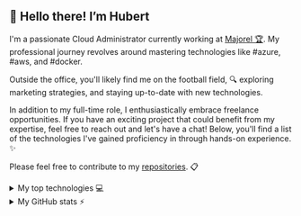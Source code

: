 ## 👋 Hello there!  I’m **Hubert**

I'm a passionate Cloud Administrator currently working at [Majorel  🏆](https://pl.majorel.com). My professional journey revolves around mastering technologies like #azure, #aws, and #docker.

Outside the office, you'll likely find me on the football field, 🔍 exploring marketing strategies, and staying up-to-date with new technologies.

In addition to my full-time role, I enthusiastically embrace freelance opportunities. If you have an exciting project that could benefit from my expertise, feel free to reach out and let's have a chat! Below, you'll find a list of the technologies I've gained proficiency in through hands-on experience. ✨

Please feel free to contribute to my [repositories](https://github.com/wesolowskihubert?tab=repositories). 📋

<details>
  <summary>My top technologies 💻</summary>

<p  align="center">

<img src="https://img.shields.io/badge/Microsoft_Azure-0089D6?style=for-the-badge&logo=microsoft-azure&logoColor=white" height="25"/>

  </p>
  
<p  align="center">

<img src="https://img.shields.io/badge/Amazon_AWS-FF9900?style=for-the-badge&logo=amazonaws&logoColor=white" height="25"/>  
  &nbsp;
<img src="https://img.shields.io/badge/docker-0078D4.svg?&style=for-the-badge&logo=docker&logoColor=white" height="25"/>
  </p>
  
  <p  align="center">

  
<img src="https://img.shields.io/badge/Python-3776AB?style=for-the-badge&logo=python&logoColor=white" height="25"/>
  &nbsp;
<img src="https://img.shields.io/badge/powershell-5391FE?style=for-the-badge&logo=powershell&logoColor=white" height="25"/>
  &nbsp;
<img src="https://img.shields.io/badge/GNU%20Bash-4EAA25?style=for-the-badge&logo=GNU%20Bash&logoColor=white" height="25"/>  
 </p>
 

<p align="center">

<img src="https://img.shields.io/badge/kubernetes-%23326ce5.svg?style=for-the-badge&logo=kubernetes&logoColor=white" height="25">
&nbsp;
  <img src="https://img.shields.io/badge/terraform-%235835CC.svg?style=for-the-badge&logo=terraform&logoColor=white" height="25">
&nbsp;
    <img src="https://img.shields.io/badge/ansible-%231A1918.svg?style=for-the-badge&logo=ansible&logoColor=white" height="25">
&nbsp;
    <img src="https://img.shields.io/badge/grafana-%23F46800.svg?style=for-the-badge&logo=grafana&logoColor=white" height="25">
&nbsp;
  <img src="https://img.shields.io/badge/Prometheus-E6522C?style=for-the-badge&logo=Prometheus&logoColor=white" height="25">
&nbsp;
  <img src="https://img.shields.io/badge/Jenkins-D24939?style=for-the-badge&logo=Jenkins&logoColor=white" height="25">

</p>
<br>
</details>
 
<details>
  <summary>My GitHub stats ⚡</summary>

   <br>
   
<table border="0" align="center">
<tr border="0">
<td width="50%" align="center">
  
  <img  align="center"  src="https://github-readme-stats-ten-orpin-80.vercel.app/api?username=wesolowskihubert&&hide_border=true&no-bg=true&no-frame=true&rank_icon=github&show_icons=true&theme=dark#gh-dark-mode-only" />
  <br></br>
  <img  title="🔥 Get streak stats for your profile at git.io/streak-stats" alt="Hubert streak" src="https://github-readme-streak-stats.herokuapp.com/?user=wesolowskihubert&theme=dark&hide_border=true" />


  
</td>

<td width="50%" align="center">

  <img  align="center"  src="https://github-readme-stats.vercel.app/api/top-langs/?username=wesolowskihubert&size_weight=0.2&count_weight=0.6&hide_progress=false&hide_border=true&no-bg=true&no-frame=true&langs_count=10&theme=dark#gh-dark-mode-only"/>
  
  </td>
</tr>
</table>
  
</details>

